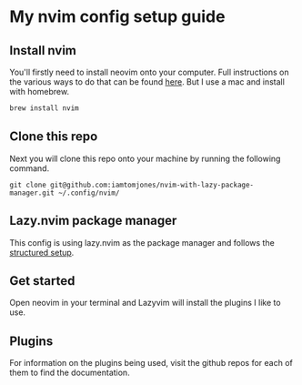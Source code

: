 # My nvim config setup guide

## Install nvim

You'll firstly need to install neovim onto your computer. Full instructions on the various ways to do that can be found [here](https://github.com/neovim/neovim/blob/master/INSTALL.md). But I use a mac and install with homebrew.

```bash
brew install nvim
```

## Clone this repo

Next you will clone this repo onto your machine by running the following command.

```
git clone git@github.com:iamtomjones/nvim-with-lazy-package-manager.git ~/.config/nvim/
```

## Lazy.nvim package manager

This config is using lazy.nvim as the package manager and follows the [structured setup](https://lazy.folke.io/installation).

## Get started

Open neovim in your terminal and Lazyvim will install the plugins I like to use.

## Plugins

For information on the plugins being used, visit the github repos for each of them to find the documentation.
